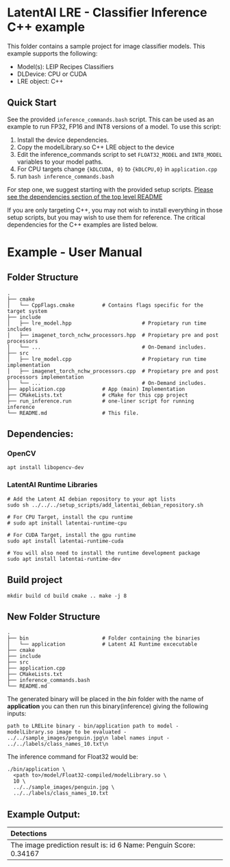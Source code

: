 # LatentAI LRE - Classifier Inference C++ example 
This folder contains a sample project for image classifier models.  This example supports the following:

- Model(s): LEIP Recipes Classifiers
- DLDevice: CPU or CUDA
- LRE object: C++

## Quick Start

See the provided `inference_commands.bash` script.  This can be used as an example to run FP32, FP16 and INT8 versions of a model.  To use this script:

1. Install the device dependencies.
2. Copy the modelLibrary.so C++ LRE object to the device
3. Edit the inference_commands script to set `FLOAT32_MODEL` and `INT8_MODEL` variables to your model paths.
4. For CPU targets change `{kDLCUDA, 0}` to `{kDLCPU,0}` in `application.cpp`
5. run `bash inference_commands.bash`

For step one,  we suggest starting with the provided setup scripts. [Please see the dependencies section of the top level README](../../README.md)

If you are only targeting C++, you may not wish to install everything in those setup scripts, but you may wish to use them for reference.
The critical dependencies for the C++ examples are listed below.


# Example - User Manual
## Folder Structure
    .
    ├── cmake                   
    │   └── CppFlags.cmake         # Contains flags specific for the target system
    ├── include                   
    │   ├── lre_model.hpp                       # Propietary run time includes
    │   ├── imagenet_torch_nchw_processors.hpp  # Propietary pre and post processors 
    │   └── ...                                 # On-Demand includes.
    ├── src                     
    │   ├── lre_model.cpp                       # Propietary run time implementation
    │   ├── imagenet_torch_nchw_processors.cpp  # Propietary pre and post processors implementation 
    │   └── ...                                 # On-Demand includes.
    ├── application.cpp            # App (main) Implementation
    ├── CMakeLists.txt             # cMake for this cpp project
    ├── run_inference.run          # one-liner script for running inference
    └── README.md                  # This file.

## Dependencies:

### OpenCV
    apt install libopencv-dev


### LatentAI Runtime Libraries
```
# Add the Latent AI debian repository to your apt lists
sudo sh ../../../setup_scripts/add_latentai_debian_repository.sh

# For CPU Target, install the cpu runtime
# sudo apt install latentai-runtime-cpu

# For CUDA Target, install the gpu runtime
sudo apt install latentai-runtime-cuda

# You will also need to install the runtime development package
sudo apt install latentai-runtime-dev
```


## Build project
 <code>mkdir build
cd build
cmake ..
make -j 8
</code>

## New Folder Structure
    .    
    ├── bin                        # Folder containing the binaries
    │   └── application            # Latent AI Runtime excecutable
    ├── cmake 
    ├── include                   
    ├── src                                           
    ├── application.cpp  
    ├── CMakeLists.txt            
    ├── inference_commands.bash         
    └── README.md                  

The generated binary will be placed in the *bin* folder with the name of **application**
you can then run this binary(inference) giving the following inputs:

<code>path to LRELite binary      - bin/application
path to model                - modelLibrary.so
image to be evaluated        - ../../sample_images/penguin.jpg\n
label names input            - ../../labels/class_names_10.txt\n
</code>

The inference command for Float32 would be:

```
./bin/application \
  <path to>/model/Float32-compiled/modelLibrary.so \
  10 \
  ../../sample_images/penguin.jpg \
  ../../labels/class_names_10.txt
```

## Example Output:

| Detections |
|:---------|
|The image prediction result is: id 6 Name: Penguin Score: 0.34167|
